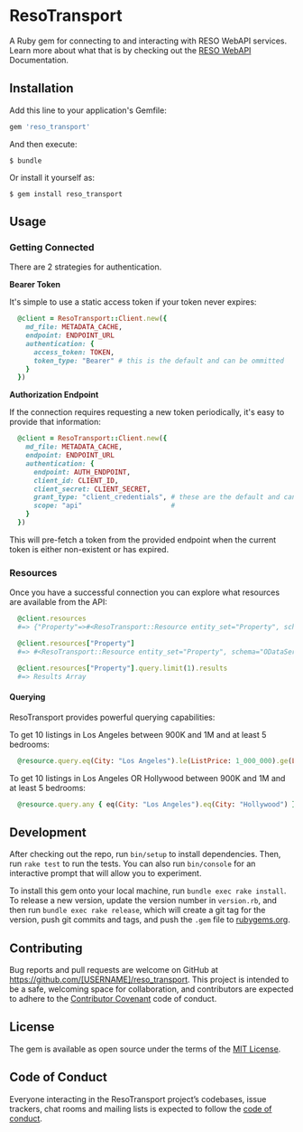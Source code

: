 # ResoTransport

A Ruby gem for connecting to and interacting with RESO WebAPI services.  Learn more about what that is by checking out the [RESO WebAPI](https://www.reso.org/reso-web-api/) Documentation.

## Installation

Add this line to your application's Gemfile:

```ruby
gem 'reso_transport'
```

And then execute:

    $ bundle

Or install it yourself as:

    $ gem install reso_transport

## Usage


### Getting Connected

There are 2 strategies for authentication. 

**Bearer Token**

It's simple to use a static access token if your token never expires:

```ruby
  @client = ResoTransport::Client.new({
    md_file: METADATA_CACHE,
    endpoint: ENDPOINT_URL
    authentication: {
      access_token: TOKEN,
      token_type: "Bearer" # this is the default and can be ommitted
    }
  })
```


**Authorization Endpoint**

If the connection requires requesting a new token periodically, it's easy to provide that information:

```ruby
  @client = ResoTransport::Client.new({
    md_file: METADATA_CACHE,
    endpoint: ENDPOINT_URL
    authentication: {
      endpoint: AUTH_ENDPOINT,
      client_id: CLIENT_ID,
      client_secret: CLIENT_SECRET,
      grant_type: "client_credentials", # these are the default and can be ommitted
      scope: "api"                      # 
    }
  })
```

This will pre-fetch a token from the provided endpoint when the current token is either non-existent or has expired.


### Resources

Once you have a successful connection you can explore what resources are available from the API:


```ruby
  @client.resources
  #=> {"Property"=>#<ResoTransport::Resource entity_set="Property", schema="ODataService">, "Office"=>#<ResoTransport::Resource entity_set="Office", schema="ODataService">, "Member"=>#<ResoTransport::Resource entity_set="Member", schema="ODataService">}

  @client.resources["Property"]
  #=> #<ResoTransport::Resource entity_set="Property", schema="ODataService"> 

  @client.resources["Property"].query.limit(1).results
  #=> Results Array
```

#### Querying

ResoTransport provides powerful querying capabilities:

To get 10 listings in Los Angeles between 900K and 1M and at least 5 bedrooms:
```ruby
  @resource.query.eq(City: "Los Angeles").le(ListPrice: 1_000_000).ge(ListPrice: 900_000, Bedrooms: 5).limit(10).results
```

To get 10 listings in Los Angeles OR Hollywood between 900K and 1M and at least 5 bedrooms:
```ruby
  @resource.query.any { eq(City: "Los Angeles").eq(City: "Hollywood") }.le(ListPrice: 1_000_000).ge(ListPrice: 900_000, Bedrooms: 5).limit(10).results
```



## Development

After checking out the repo, run `bin/setup` to install dependencies. Then, run `rake test` to run the tests. You can also run `bin/console` for an interactive prompt that will allow you to experiment.

To install this gem onto your local machine, run `bundle exec rake install`. To release a new version, update the version number in `version.rb`, and then run `bundle exec rake release`, which will create a git tag for the version, push git commits and tags, and push the `.gem` file to [rubygems.org](https://rubygems.org).

## Contributing

Bug reports and pull requests are welcome on GitHub at https://github.com/[USERNAME]/reso_transport. This project is intended to be a safe, welcoming space for collaboration, and contributors are expected to adhere to the [Contributor Covenant](http://contributor-covenant.org) code of conduct.

## License

The gem is available as open source under the terms of the [MIT License](https://opensource.org/licenses/MIT).

## Code of Conduct

Everyone interacting in the ResoTransport project’s codebases, issue trackers, chat rooms and mailing lists is expected to follow the [code of conduct](https://github.com/[USERNAME]/reso_transport/blob/master/CODE_OF_CONDUCT.md).

